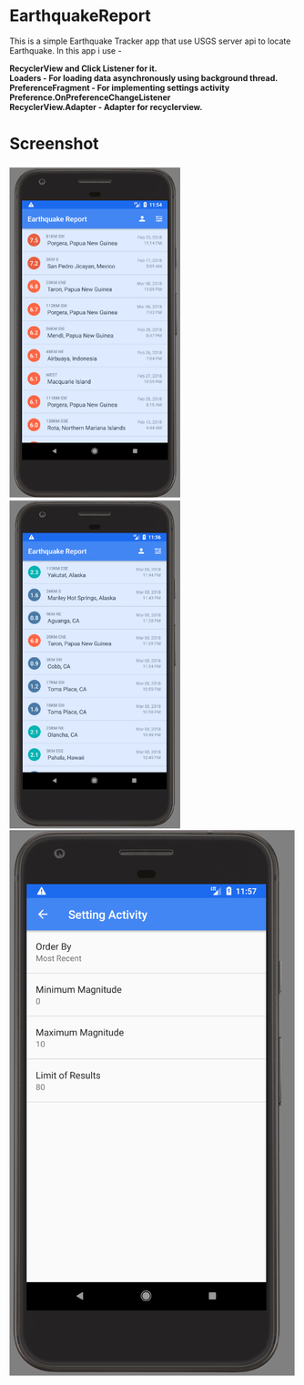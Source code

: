 # EarthquakeReport
This is a simple Earthquake Tracker app that use USGS server api to locate Earthquake. In this app i use -

<b>RecyclerView<b> and Click Listener for it. <br>
<b>Loaders<b> - For loading data asynchronously using background thread.<br>
<b>PreferenceFragment<b> - For implementing settings activity<br>
<b>Preference.OnPreferenceChangeListener<b><br>
 <b>RecyclerView.Adapter<b> - Adapter for recyclerview.
  
  # Screenshot
<img src="https://github.com/Smarpit-Singh/EarthquakeReport/blob/master/screen_earthquake_demo.png" width="300"/>  
<img src="https://github.com/Smarpit-Singh/EarthquakeReport/blob/master/screen_earthquake_demo_2.png" width="300"/>
<img src="https://github.com/Smarpit-Singh/EarthquakeReport/blob/master/screen_earthquake_demo_3.png"/> 
